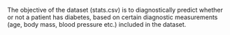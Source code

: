 The objective of the dataset (stats.csv) is to diagnostically predict whether or not a patient has diabetes,
based on certain diagnostic measurements (age, body mass, blood pressure etc.) included in the dataset.


